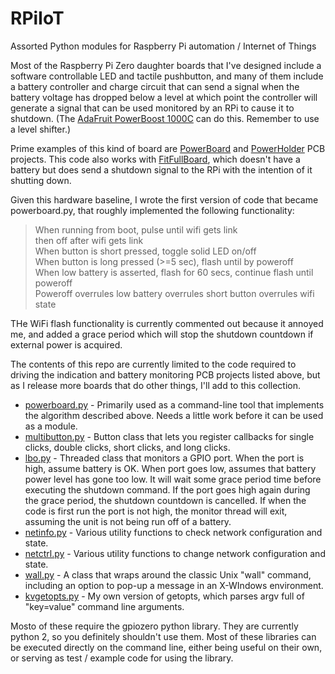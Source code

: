 # RPiIoT
Assorted Python modules for Raspberry Pi automation / Internet of Things

Most of the Raspberry Pi Zero daughter boards that I've designed include a software controllable LED and tactile pushbutton, and many of them include a battery controller and charge circuit that can send a signal when the battery voltage has dropped below a level at which point the controller will generate a signal that can be used monitored by an RPi to cause it to shutdown. (The [AdaFruit PowerBoost 1000C](https://www.adafruit.com/product/2465) can do this. Remember to use a level shifter.)

Prime examples of this kind of board are [PowerBoard](http://github.com/jdimpson/PowerBoard) and [PowerHolder](http://github.com/jdimpson/PowerHolder) PCB projects. This code also works with [FitFullBoard](http://github.com/jdimpson/FitFullBoard), which doesn't have a battery but does send a shutdown signal to the RPi with the intention of it shutting down.

Given this hardware baseline, I wrote the first version of code that became powerboard.py, that roughly implemented the following functionality:
> When running from boot, pulse until wifi gets link  
>                      then off after wifi gets link  
> When button is short pressed, toggle solid LED on/off  
> When button is long pressed (>=5 sec), flash until by poweroff  
> When low battery is asserted, flash for 60 secs, continue flash until poweroff  
> Poweroff overrules low battery overrules short button overrules wifi state  

THe WiFi flash functionality is currently commented out because it annoyed me, and added a grace period which will stop the shutdown countdown if external power is acquired.

The contents of this repo are currently limited to the code required to driving the indication and battery monitoring  PCB projects listed above, but as I release more boards that do other things, I'll add to this collection.

* [powerboard.py](./powerboard.py) - Primarily used as a command-line tool that implements the algorithm described above. Needs a little work before it can be used as a module.
* [multibutton.py](./multibutton.py) - Button class that lets you register callbacks for single clicks, double clicks, short clicks, and long clicks.
* [lbo.py](./lbo.py) - Threaded class that monitors a GPIO port. When the port is high, assume battery is OK. When port goes low, assumes that battery power level has gone too low. It will wait some grace period time before executing the shutdown command. If the port goes high again during the grace period, the shutdown countdown is cancelled. If when the code is first run the port is not high, the monitor thread will exit, assuming the unit is not being run off of a battery.
* [netinfo.py](./netinfo.py) - Various utility functions to check network configuration and state.
* [netctrl.py](./netctrl.py) - Various utility functions to change network configuration and state.
* [wall.py](./wall.py) - A class that wraps around the classic Unix "wall" command, including an option to pop-up a message in an X-WIndows environment.
* [kvgetopts.py](./kvgetopts.py) - My own version of getopts, which parses argv full of "key=value" command line arguments.

Mosto of these require the gpiozero python library. They are currently python 2, so you definitely shouldn't use them. Most of these libraries can be executed directly on the command line, either being useful on their own, or serving as test / example code for using the library.

